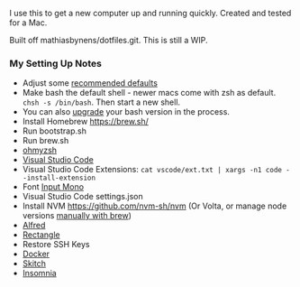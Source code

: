 I use this to get a new computer up and running quickly. Created and tested for a Mac.

Built off mathiasbynens/dotfiles.git. This is still a WIP.

### My Setting Up Notes
- Adjust some [recommended defaults](https://www.stuartellis.name/articles/mac-setup/)
- Make bash the default shell - newer macs come with zsh as default. `chsh -s /bin/bash`. Then start a new shell.
- You can also [upgrade](https://itnext.io/upgrading-bash-on-macos-7138bd1066ba) your bash version in the process.
- Install Homebrew https://brew.sh/
- Run bootstrap.sh
- Run brew.sh
- [ohmyzsh](https://github.com/ohmyzsh/ohmyzsh)
- [Visual Studio Code](https://code.visualstudio.com/)
- Visual Studio Code Extensions: `cat vscode/ext.txt | xargs -n1 code --install-extension`
- Font [Input Mono](https://input.fontbureau.com/)
- Visual Studio Code settings.json
- Install NVM https://github.com/nvm-sh/nvm (Or Volta, or manage node versions [manually with brew](https://notiz.dev/blog/how-to-manage-multiple-node-versions-on-mac#installing-node-via-homebrew))
- [Alfred](https://www.alfredapp.com/help/v3/)
- [Rectangle](https://github.com/rxhanson/Rectangle)
- Restore SSH Keys
- [Docker](https://www.docker.com/)
- [Skitch](https://evernote.com/products/skitch)
- [Insomnia](https://insomnia.rest/)
